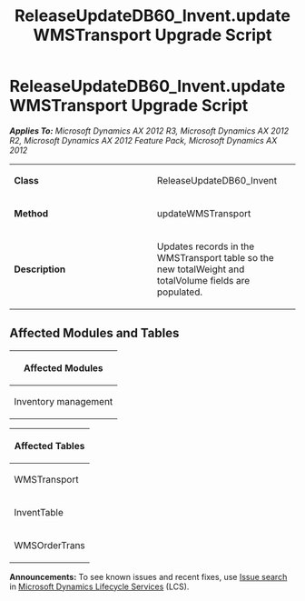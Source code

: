 ﻿---
title: ReleaseUpdateDB60_Invent.updateWMSTransport Upgrade Script
TOCTitle: ReleaseUpdateDB60_Invent.updateWMSTransport Upgrade Script
ms:assetid: ddc14516-15ce-0daa-3eb1-c1f9a523811d
ms:mtpsurl: https://msdn.microsoft.com/en-us/library/JJ737219(v=AX.60)
ms:contentKeyID: 49711662
ms.date: 05/18/2015
mtps_version: v=AX.60
---

# ReleaseUpdateDB60\_Invent.updateWMSTransport Upgrade Script 


_**Applies To:** Microsoft Dynamics AX 2012 R3, Microsoft Dynamics AX 2012 R2, Microsoft Dynamics AX 2012 Feature Pack, Microsoft Dynamics AX 2012_

<table>
<colgroup>
<col style="width: 50%" />
<col style="width: 50%" />
</colgroup>
<tbody>
<tr class="odd">
<td><p><strong>Class</strong></p></td>
<td><p>ReleaseUpdateDB60_Invent</p></td>
</tr>
<tr class="even">
<td><p><strong>Method</strong></p></td>
<td><p>updateWMSTransport</p></td>
</tr>
<tr class="odd">
<td><p><strong>Description</strong></p></td>
<td><p>Updates records in the WMSTransport table so the new totalWeight and totalVolume fields are populated.</p></td>
</tr>
</tbody>
</table>


## Affected Modules and Tables

<table>
<colgroup>
<col style="width: 100%" />
</colgroup>
<thead>
<tr class="header">
<th><p>Affected Modules</p></th>
</tr>
</thead>
<tbody>
<tr class="odd">
<td><p>Inventory management</p></td>
</tr>
</tbody>
</table>


<table>
<colgroup>
<col style="width: 100%" />
</colgroup>
<thead>
<tr class="header">
<th><p>Affected Tables</p></th>
</tr>
</thead>
<tbody>
<tr class="odd">
<td><p>WMSTransport</p></td>
</tr>
<tr class="even">
<td><p>InventTable</p></td>
</tr>
<tr class="odd">
<td><p>WMSOrderTrans</p></td>
</tr>
</tbody>
</table>

  
**Announcements:** To see known issues and recent fixes, use [Issue search](http://go.microsoft.com/fwlink/?linkid=389258) in [Microsoft Dynamics Lifecycle Services](http://go.microsoft.com/fwlink/?linkid=306505) (LCS).

